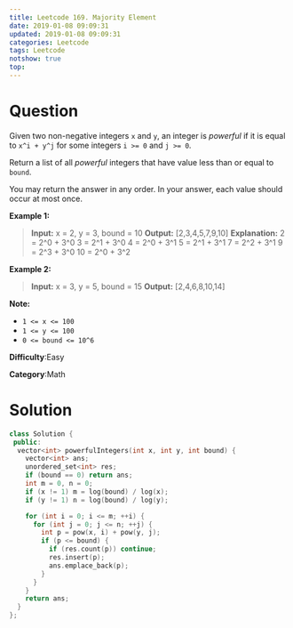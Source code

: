 ```yaml
---
title: Leetcode 169. Majority Element
date: 2019-01-08 09:09:31
updated: 2019-01-08 09:09:31
categories: Leetcode
tags: Leetcode
notshow: true
top:
---
```


# Question

Given two non-negative integers  `x`  and  `y`, an integer is  _powerful_ if it is equal to  `x^i + y^j` for some integers  `i >= 0`  and  `j >= 0`.

Return a list of all  _powerful_  integers that have value less than or equal to  `bound`.

You may return the answer in any order. In your answer, each value should occur at most once.

**Example 1:**

> **Input:** x = 2, y = 3, bound = 10
> **Output:** [2,3,4,5,7,9,10]
> **Explanation:**
> 2 = 2^0 + 3^0
> 3 = 2^1 + 3^0
> 4 = 2^0 + 3^1
> 5 = 2^1 + 3^1
> 7 = 2^2 + 3^1
> 9 = 2^3 + 3^0
> 10 = 2^0 + 3^2

**Example 2:**

> **Input:** x = 3, y = 5, bound = 15
> **Output:** [2,4,6,8,10,14]

**Note:**

- `1 <= x <= 100`
- `1 <= y <= 100`
- `0 <= bound <= 10^6`

**Difficulty**:Easy

**Category**:Math

<!-- more -->

# Solution

```cpp
class Solution {
 public:
  vector<int> powerfulIntegers(int x, int y, int bound) {
    vector<int> ans;
    unordered_set<int> res;
    if (bound == 0) return ans;
    int m = 0, n = 0;
    if (x != 1) m = log(bound) / log(x);
    if (y != 1) n = log(bound) / log(y);

    for (int i = 0; i <= m; ++i) {
      for (int j = 0; j <= n; ++j) {
        int p = pow(x, i) + pow(y, j);
        if (p <= bound) {
          if (res.count(p)) continue;
          res.insert(p);
          ans.emplace_back(p);
        }
      }
    }
    return ans;
  }
};
```
